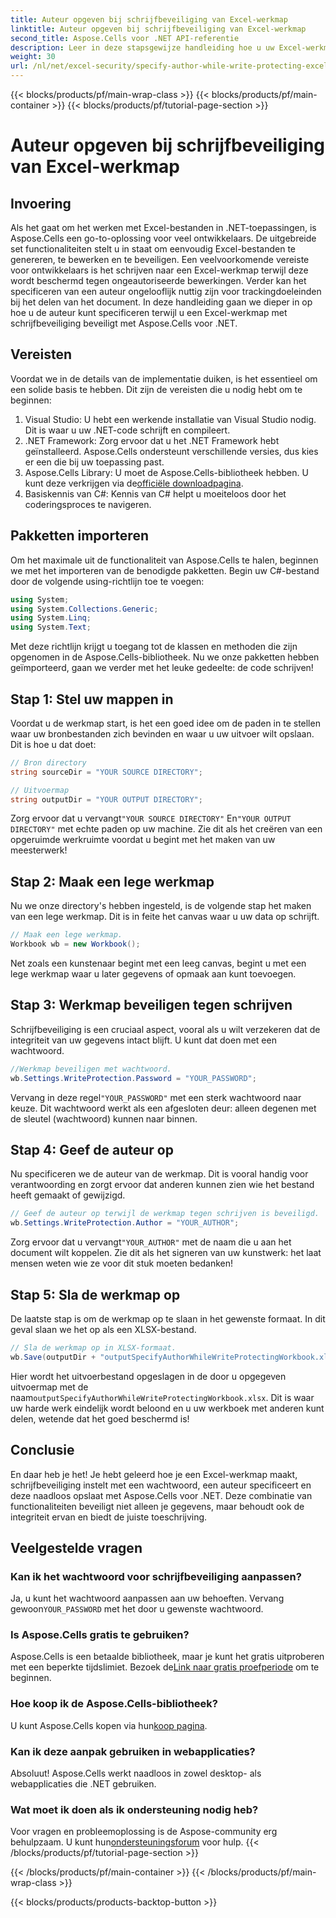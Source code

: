 ```yaml
---
title: Auteur opgeven bij schrijfbeveiliging van Excel-werkmap
linktitle: Auteur opgeven bij schrijfbeveiliging van Excel-werkmap
second_title: Aspose.Cells voor .NET API-referentie
description: Leer in deze stapsgewijze handleiding hoe u uw Excel-werkmap tegen schrijven kunt beveiligen terwijl u een auteur opgeeft met Aspose.Cells voor .NET.
weight: 30
url: /nl/net/excel-security/specify-author-while-write-protecting-excel-workbook/
---
```


{{< blocks/products/pf/main-wrap-class >}}
{{< blocks/products/pf/main-container >}}
{{< blocks/products/pf/tutorial-page-section >}}

# Auteur opgeven bij schrijfbeveiliging van Excel-werkmap

## Invoering

Als het gaat om het werken met Excel-bestanden in .NET-toepassingen, is Aspose.Cells een go-to-oplossing voor veel ontwikkelaars. De uitgebreide set functionaliteiten stelt u in staat om eenvoudig Excel-bestanden te genereren, te bewerken en te beveiligen. Een veelvoorkomende vereiste voor ontwikkelaars is het schrijven naar een Excel-werkmap terwijl deze wordt beschermd tegen ongeautoriseerde bewerkingen. Verder kan het specificeren van een auteur ongelooflijk nuttig zijn voor trackingdoeleinden bij het delen van het document. In deze handleiding gaan we dieper in op hoe u de auteur kunt specificeren terwijl u een Excel-werkmap met schrijfbeveiliging beveiligt met Aspose.Cells voor .NET.

## Vereisten

Voordat we in de details van de implementatie duiken, is het essentieel om een solide basis te hebben. Dit zijn de vereisten die u nodig hebt om te beginnen:

1. Visual Studio: U hebt een werkende installatie van Visual Studio nodig. Dit is waar u uw .NET-code schrijft en compileert.
2. .NET Framework: Zorg ervoor dat u het .NET Framework hebt geïnstalleerd. Aspose.Cells ondersteunt verschillende versies, dus kies er een die bij uw toepassing past.
3.  Aspose.Cells Library: U moet de Aspose.Cells-bibliotheek hebben. U kunt deze verkrijgen via de[officiële downloadpagina](https://releases.aspose.com/cells/net/).
4. Basiskennis van C#: Kennis van C# helpt u moeiteloos door het coderingsproces te navigeren.

## Pakketten importeren

Om het maximale uit de functionaliteit van Aspose.Cells te halen, beginnen we met het importeren van de benodigde pakketten. Begin uw C#-bestand door de volgende using-richtlijn toe te voegen:

```csharp
using System;
using System.Collections.Generic;
using System.Linq;
using System.Text;
```

Met deze richtlijn krijgt u toegang tot de klassen en methoden die zijn opgenomen in de Aspose.Cells-bibliotheek. Nu we onze pakketten hebben geïmporteerd, gaan we verder met het leuke gedeelte: de code schrijven!

## Stap 1: Stel uw mappen in

Voordat u de werkmap start, is het een goed idee om de paden in te stellen waar uw bronbestanden zich bevinden en waar u uw uitvoer wilt opslaan. Dit is hoe u dat doet:

```csharp
// Bron directory
string sourceDir = "YOUR SOURCE DIRECTORY";

// Uitvoermap
string outputDir = "YOUR OUTPUT DIRECTORY";
```

 Zorg ervoor dat u vervangt`"YOUR SOURCE DIRECTORY"` En`"YOUR OUTPUT DIRECTORY"` met echte paden op uw machine. Zie dit als het creëren van een opgeruimde werkruimte voordat u begint met het maken van uw meesterwerk!

## Stap 2: Maak een lege werkmap

Nu we onze directory's hebben ingesteld, is de volgende stap het maken van een lege werkmap. Dit is in feite het canvas waar u uw data op schrijft.

```csharp
// Maak een lege werkmap.
Workbook wb = new Workbook();
```

Net zoals een kunstenaar begint met een leeg canvas, begint u met een lege werkmap waar u later gegevens of opmaak aan kunt toevoegen.

## Stap 3: Werkmap beveiligen tegen schrijven

Schrijfbeveiliging is een cruciaal aspect, vooral als u wilt verzekeren dat de integriteit van uw gegevens intact blijft. U kunt dat doen met een wachtwoord.

```csharp
//Werkmap beveiligen met wachtwoord.
wb.Settings.WriteProtection.Password = "YOUR_PASSWORD";
```

 Vervang in deze regel`"YOUR_PASSWORD"` met een sterk wachtwoord naar keuze. Dit wachtwoord werkt als een afgesloten deur: alleen degenen met de sleutel (wachtwoord) kunnen naar binnen.

## Stap 4: Geef de auteur op

Nu specificeren we de auteur van de werkmap. Dit is vooral handig voor verantwoording en zorgt ervoor dat anderen kunnen zien wie het bestand heeft gemaakt of gewijzigd.

```csharp
// Geef de auteur op terwijl de werkmap tegen schrijven is beveiligd.
wb.Settings.WriteProtection.Author = "YOUR_AUTHOR";
```

 Zorg ervoor dat u vervangt`"YOUR_AUTHOR"` met de naam die u aan het document wilt koppelen. Zie dit als het signeren van uw kunstwerk: het laat mensen weten wie ze voor dit stuk moeten bedanken!

## Stap 5: Sla de werkmap op

De laatste stap is om de werkmap op te slaan in het gewenste formaat. In dit geval slaan we het op als een XLSX-bestand. 

```csharp
// Sla de werkmap op in XLSX-formaat.
wb.Save(outputDir + "outputSpecifyAuthorWhileWriteProtectingWorkbook.xlsx");
```

 Hier wordt het uitvoerbestand opgeslagen in de door u opgegeven uitvoermap met de naam`outputSpecifyAuthorWhileWriteProtectingWorkbook.xlsx`. Dit is waar uw harde werk eindelijk wordt beloond en u uw werkboek met anderen kunt delen, wetende dat het goed beschermd is!

## Conclusie

En daar heb je het! Je hebt geleerd hoe je een Excel-werkmap maakt, schrijfbeveiliging instelt met een wachtwoord, een auteur specificeert en deze naadloos opslaat met Aspose.Cells voor .NET. Deze combinatie van functionaliteiten beveiligt niet alleen je gegevens, maar behoudt ook de integriteit ervan en biedt de juiste toeschrijving.

## Veelgestelde vragen

### Kan ik het wachtwoord voor schrijfbeveiliging aanpassen?  
 Ja, u kunt het wachtwoord aanpassen aan uw behoeften. Vervang gewoon`YOUR_PASSWORD` met het door u gewenste wachtwoord.

### Is Aspose.Cells gratis te gebruiken?  
 Aspose.Cells is een betaalde bibliotheek, maar je kunt het gratis uitproberen met een beperkte tijdslimiet. Bezoek de[Link naar gratis proefperiode](https://releases.aspose.com/) om te beginnen.

### Hoe koop ik de Aspose.Cells-bibliotheek?  
 U kunt Aspose.Cells kopen via hun[koop pagina](https://purchase.aspose.com/buy).

### Kan ik deze aanpak gebruiken in webapplicaties?  
Absoluut! Aspose.Cells werkt naadloos in zowel desktop- als webapplicaties die .NET gebruiken.

### Wat moet ik doen als ik ondersteuning nodig heb?  
 Voor vragen en probleemoplossing is de Aspose-community erg behulpzaam. U kunt hun[ondersteuningsforum](https://forum.aspose.com/c/cells/9) voor hulp.
{{< /blocks/products/pf/tutorial-page-section >}}

{{< /blocks/products/pf/main-container >}}
{{< /blocks/products/pf/main-wrap-class >}}

{{< blocks/products/products-backtop-button >}}
